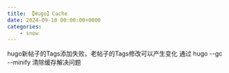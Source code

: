 ```yaml
---
title: 【Hugo】Cache
date: 2024-09-10 00:00:00+0000
categories: 
    - snow
---
```


hugo新帖子的Tags添加失败，老帖子的Tags修改可以产生变化
通过
hugo --gc --minify
清除缓存解决问题